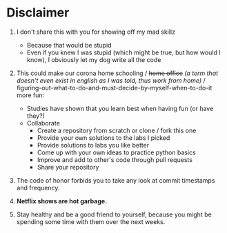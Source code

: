 # Disclaimer

1. I don't share this with you for showing off my mad skillz
    - Because that would be stupid
    - Even if you knew I was stupid (which might be true, but how would I know), I obviously let my dog write all the code
    
2. This could make our corona home schooling / ~~home office~~ *(a term that doesn't even exist in english as I was told, 
thus work from home)* / figuring-out-what-to-do-and-must-decide-by-myself-when-to-do-it more fun: 
    - Studies have shown that you learn best when having fun (or have they?)
    - Collaborate
      - Create a repository from scratch or clone / fork this one
      - Provide your own solutions to the labs I picked
      - Provide solutions to labs you like better
      - Come up with your own ideas to practice python basics
      - Improve and add to other's code through pull requests
      - Share your repository

3. The code of honor forbids you to take any look at commit timestamps and frequency.
4. **Netflix shows are hot garbage.**
5. Stay healthy and be a good friend to yourself, because you might be spending some time with them over the next weeks.
